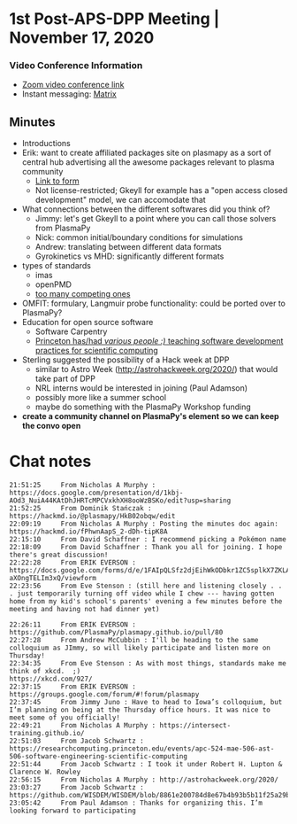 # 1st Post-APS-DPP Meeting | November 17, 2020

### Video Conference Information
* [Zoom video conference link](https://harvard.zoom.us/j/91600794594?pwd=L09iTGtTRUN1RmpsVnNvU05LRnNwQT09)
* Instant messaging: [Matrix](https://riot.im/app/#/room/#plasmapy:openastronomy.org) 

## Minutes

* Introductions
* Erik: want to create affiliated packages site on plasmapy as a sort of central hub advertising all the awesome packages relevant to plasma community
    * [Link to form](https://docs.google.com/forms/d/e/1FAIpQLSfz2djEihWkODbkr1ZC5splkX7ZKLAh_Kuy-aXOngTELIm3xQ/viewform)
    * Not license-restricted; Gkeyll for example has a "open access closed development" model, we can accomodate that
* What connections between the different softwares did you think of?
    * Jimmy: let's get Gkeyll to a point where you can call those solvers from PlasmaPy
    * Nick: common initial/boundary conditions for simulations
    * Andrew: translating between different data formats
    * Gyrokinetics vs MHD: significantly different formats
* types of standards
    * imas
    * openPMD
    * [too many competing ones](https://xkcd.com/927/)
* OMFIT: formulary, Langmuir probe functionality: could be ported over to PlasmaPy?
* Education for open source software
    * Software Carpentry
    * [Princeton has/had *various people :)* teaching software development practices for scientific computing](https://researchcomputing.princeton.edu/events/apc-524-mae-506-ast-506-software-engineering-scientific-computing)
* Sterling suggested the possibility of a Hack week at DPP
    * similar to Astro Week (http://astrohackweek.org/2020/) that would take part of DPP
    * NRL interns would be interested in joining (Paul Adamson)
    * possibly more like a summer school
    * maybe do something with the PlasmaPy Workshop funding
* **create a community channel on PlasmaPy's element so we can keep the convo open**

# Chat notes

```
21:51:25	 From Nicholas A Murphy : https://docs.google.com/presentation/d/1kbj-AOd3_NuiA44KAtDhJHRTcMPCVxkhXH8ooWzBSKo/edit?usp=sharing
21:52:25	 From Dominik Stańczak : https://hackmd.io/@plasmapy/HkB02obqw/edit
22:09:19	 From Nicholas A Murphy : Posting the minutes doc again: https://hackmd.io/fPhwnAapS_2-dDh-tipK8A
22:15:10	 From David Schaffner : I recommend picking a Pokémon name
22:18:09	 From David Schaffner : Thank you all for joining. I hope there's great discussion!
22:22:28	 From ERIK EVERSON : https://docs.google.com/forms/d/e/1FAIpQLSfz2djEihWkODbkr1ZC5splkX7ZKLAh_Kuy-aXOngTELIm3xQ/viewform
22:23:56	 From Eve Stenson : (still here and listening closely . . . just temporarily turning off video while I chew --- having gotten home from my kid's school's parents' evening a few minutes before the meeting and having not had dinner yet)

22:26:11	 From ERIK EVERSON : https://github.com/PlasmaPy/plasmapy.github.io/pull/80
22:27:28	 From Andrew McCubbin : I'll be heading to the same colloquium as JImmy, so will likely participate and listen more on Thursday!
22:34:35	 From Eve Stenson : As with most things, standards make me think of xkcd.  ;)
https://xkcd.com/927/
22:37:15	 From ERIK EVERSON : https://groups.google.com/forum/#!forum/plasmapy
22:37:45	 From Jimmy Juno : Have to head to Iowa’s colloquium, but I’m planning on being at the Thursday office hours. It was nice to meet some of you officially!
22:49:21	 From Nicholas A Murphy : https://intersect-training.github.io/
22:51:03	 From Jacob Schwartz : https://researchcomputing.princeton.edu/events/apc-524-mae-506-ast-506-software-engineering-scientific-computing
22:51:44	 From Jacob Schwartz : I took it under Robert H. Lupton & Clarence W. Rowley
22:56:15	 From Nicholas A Murphy : http://astrohackweek.org/2020/
23:03:27	 From Jacob Schwartz : https://github.com/WISDEM/WISDEM/blob/8861e200784d8e67b4b93b5b11f25a29be3e595b/wisdem/assemblies/reference_turbines/bar/IEAontology_schema.yaml
23:05:42	 From Paul Adamson : Thanks for organizing this. I’m looking forward to participating
```